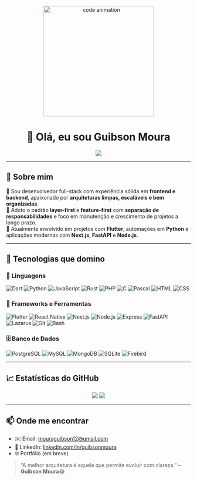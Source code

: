 <p align="center">
  <img src="https://i.imgur.com/A6bWGFl.gif" alt="code animation" width="300"/>
</p>

<h1 align="center">👋 Olá, eu sou Guibson Moura</h1>  <div align="center">
  <img src="https://img.shields.io/github/followers/guibsonmoura?label=Follow&style=social" />
</div>


---

## 💼 Sobre mim

🎯 Sou desenvolvedor full-stack com experiência sólida em **frontend e backend**, apaixonado por **arquiteturas limpas, escaláveis e bem organizadas**.  
🧱 Adoto o padrão **layer-first** e **feature-first** com **separação de responsabilidades** e foco em manutenção e crescimento de projetos a longo prazo.  
🚀 Atualmente envolvido em projetos com **Flutter**, automações em **Python** e aplicações modernas com **Next.js**, **FastAPI** e **Node.js**.

---

## 🧠 Tecnologias que domino

### 🧾 Linguagens

![Dart](https://img.shields.io/badge/Dart-0175C2?style=for-the-badge&logo=dart&logoColor=white)
![Python](https://img.shields.io/badge/Python-3776AB?style=for-the-badge&logo=python&logoColor=white)
![JavaScript](https://img.shields.io/badge/JavaScript-F7DF1E?style=for-the-badge&logo=javascript&logoColor=black)
![Rust](https://img.shields.io/badge/Rust-000000?style=for-the-badge&logo=rust&logoColor=white)
![PHP](https://img.shields.io/badge/PHP-777BB4?style=for-the-badge&logo=php&logoColor=white)
![C](https://img.shields.io/badge/C-00599C?style=for-the-badge&logo=c&logoColor=white)
![Pascal](https://img.shields.io/badge/Pascal-ffffff?style=for-the-badge&logo=delphi&logoColor=red)
![HTML](https://img.shields.io/badge/HTML5-E34F26?style=for-the-badge&logo=html5&logoColor=white)
![CSS](https://img.shields.io/badge/CSS3-1572B6?style=for-the-badge&logo=css3&logoColor=white)

### 🚀 Frameworks e Ferramentas

![Flutter](https://img.shields.io/badge/Flutter-02569B?style=for-the-badge&logo=flutter&logoColor=white)
![React Native](https://img.shields.io/badge/React_Native-20232A?style=for-the-badge&logo=react&logoColor=61DAFB)
![Next.js](https://img.shields.io/badge/Next.js-000?style=for-the-badge&logo=nextdotjs&logoColor=white)
![Node.js](https://img.shields.io/badge/Node.js-339933?style=for-the-badge&logo=node.js&logoColor=white)
![Express](https://img.shields.io/badge/Express-000000?style=for-the-badge&logo=express&logoColor=white)
![FastAPI](https://img.shields.io/badge/FastAPI-005571?style=for-the-badge&logo=fastapi&logoColor=white)
![Lazarus](https://img.shields.io/badge/Lazarus-ffcc00?style=for-the-badge&logo=delphi&logoColor=black)
![Git](https://img.shields.io/badge/Git-F05032?style=for-the-badge&logo=git&logoColor=white)
![Bash](https://img.shields.io/badge/Bash-4EAA25?style=for-the-badge&logo=gnubash&logoColor=white)

### 🗄️ Banco de Dados

![PostgreSQL](https://img.shields.io/badge/PostgreSQL-336791?style=for-the-badge&logo=postgresql&logoColor=white)
![MySQL](https://img.shields.io/badge/MySQL-00758F?style=for-the-badge&logo=mysql&logoColor=white)
![MongoDB](https://img.shields.io/badge/MongoDB-4EA94B?style=for-the-badge&logo=mongodb&logoColor=white)
![SQLite](https://img.shields.io/badge/SQLite-07405E?style=for-the-badge&logo=sqlite&logoColor=white)
![Firebird](https://img.shields.io/badge/Firebird-E80C0C?style=for-the-badge&logo=firebird&logoColor=white)

---

## 📈 Estatísticas do GitHub

<p align="center">
  <img src="https://github-readme-stats.vercel.app/api/top-langs/?username=guibsonmoura&layout=compact&text_color=000&icon_color=000&bg_color=FFFFFF" />
  <img src="https://github-readme-stats.vercel.app/api?username=guibsonmoura&show_icons=true&text_color=000&icon_color=000&bg_color=FFFFFF" />
</p>

---

## 📫 Onde me encontrar

- ✉️ Email: [mouraguibson12@gmail.com](mailto:guibsondev@gmail.com)  
- 💼 LinkedIn: [linkedin.com/in/guibsonmoura](https://linkedin.com/in/guibsonmoura)  
- 🌐 Portfólio (em breve)


> “A melhor arquitetura é aquela que permite evoluir com clareza.” – **Guibson Moura**😂
